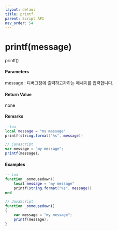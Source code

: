 ```yaml
---
layout: defaul
title: printf
parent: Script API
nav_order: 54
---
```

# printf\(message\)

printf\(\)

#### Parameters

message : 디버그창에 출력하고자하는 메세지를 입력합니다.

#### Return Value

none

#### Remarks

```lua
--lua
local message = "my message"
printf(string.format("%s", message))
```

```js
// javascript
var message = "my message";
printf(message);
```

#### 

#### Examples

```lua
-- lua
function _onmousedown()
    local message = "my message"
    printf(string.format("%s", message))
end
```

```js
// JavaScript
function _onmousedown()
{    
    var message = "my message";
    printf(message);
}
```



